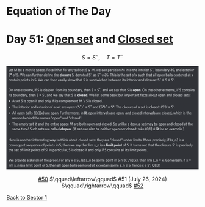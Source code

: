 # Equation of The Day

# Day 51: [Open set](https://en.wikipedia.org/wiki/Open_set) and [Closed set](https://en.wikipedia.org/wiki/Closed_set)

$$S=S^\circ,\quad T=T^-$$

<picture><img alt="Day 51" src="0051.png"></picture>

<center><a href="0050.html">#50</a> $\qquad\leftarrow\qquad$ #51 (July 26, 2024) $\qquad\rightarrow\qquad$ <a href="0052.html">#52</a></center>

[Back to Sector 1](../0-63.md)

<script src="https://utteranc.es/client.js" repo="12AbBa/eotd" issue-term="pathname" theme="github-light" crossorigin="anonymous" async> </script>